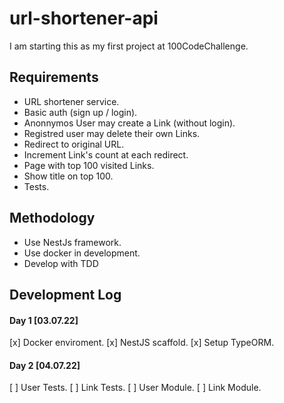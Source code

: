 # url-shortener-api


I am starting this as my first project at 100CodeChallenge.

## Requirements

  - URL shortener service.
  - Basic auth (sign up / login).
  - Anonnymos User may create a Link (without login).
  - Registred user may delete their own Links.
  - Redirect to original URL.
  - Increment Link's count at each redirect.
  - Page with top 100 visited Links.
  - Show title on top 100.
  - Tests.

## Methodology

  - Use NestJs framework.
  - Use docker in development.
  - Develop with TDD

## Development Log

#### Day 1 [03.07.22]

  [x] Docker enviroment.
  [x] NestJS scaffold.
  [x] Setup TypeORM.
  
#### Day 2 [04.07.22]

  [ ] User Tests.
  [ ] Link Tests.
  [ ] User Module.
  [ ] Link Module.

